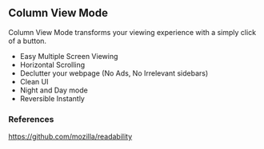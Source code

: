 ## Column View Mode

Column View Mode transforms your viewing experience with a simply click of a button.
* Easy Multiple Screen Viewing
* Horizontal Scrolling
* Declutter your webpage (No Ads, No Irrelevant sidebars)
* Clean UI
* Night and Day mode
* Reversible Instantly

### References
https://github.com/mozilla/readability


